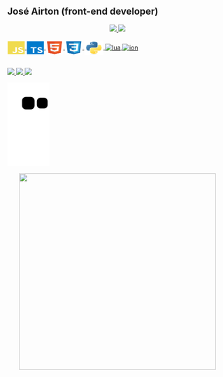## José Airton (front-end developer)
<div align="center">
  <a href="https://joseairtonribeiro">
  <img height="180em" src="https://github-readme-stats.vercel.app/api?username=joseairtonribeiro&show_icons=true&theme=dracula&include_all_commits=true&count_private=true"/>
  <img height="180em" src="https://github-readme-stats.vercel.app/api/top-langs/?username=joseairtonribeiro&layout=compact&langs_count=7&theme=dracula"/>
</div>
<div style="display: inline_block"><br>
  <img align="center" alt="Js" height="30" width="40" src="https://raw.githubusercontent.com/devicons/devicon/master/icons/javascript/javascript-plain.svg">
  <img align="center" alt="Ts" height="30" width="40" src="https://raw.githubusercontent.com/devicons/devicon/master/icons/typescript/typescript-plain.svg">
  <img align="center" alt="HTML" height="30" width="40" src="https://raw.githubusercontent.com/devicons/devicon/master/icons/html5/html5-original.svg">
  <img align="center" alt="CSS" height="30" width="40" src="https://raw.githubusercontent.com/devicons/devicon/master/icons/css3/css3-original.svg">
  <img align="center" alt="Pyt" height="34" width="44" src="https://raw.githubusercontent.com/devicons/devicon/master/icons/python/python-original.svg">
  <img align="center" alt="lua" height="33" width="33" src="https://upload.wikimedia.org/wikipedia/commons/thumb/c/cf/Lua-Logo.svg/128px-Lua-Logo.svg.png">
  <img align="center" alt="ion" height="33" width="33" src="https://images.prismic.io/ionicframeworkcom/8e664efd-fcfd-4040-a3aa-cb1f4a5da31e_ionic-io-index-app-dev-ionic-logo.png?auto=compress,format">
</div>
  
  ##
 
<div> 
  <a href="https://www.instagram.com/jjoseairton889328/" target="_blank">
    <img src="https://img.shields.io/badge/-Instagram-%23E4405F?style=for-the-badge&logo=instagram&logoColor=white" target="_blank">
  </a>
  
  <a href="mailto:joseairtonrjunior@gmail.com">
    <img src="https://img.shields.io/badge/-Gmail-%23333?style=for-the-badge&logo=gmail&logoColor=white" target="_blank">
  </a>
  
  <a href="https://www.linkedin.com/in/jos%C3%A9-airton-ribeiro-junior-958729247" target="_blank">
    <img src="https://img.shields.io/badge/-LinkedIn-%230077B5?style=for-the-badge&logo=linkedin&logoColor=white" target="_blank">
  </a> 
  
  ![Snake animation](https://github.com/joseairtonribeiro/joseairtonribeiro/blob/output/github-contribution-grid-snake.svg)
 
</div>
<div align="center">
  <img height="450" width="450" src="https://1.bp.blogspot.com/-ARmfR7gbJqM/VQ8d4lLuqLI/AAAAAAAAOkE/vgLq_VurSD4/s1600/8%2Bbit%2B3.gif" target="_blank">
</div>
